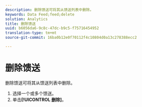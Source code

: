 ```yaml
---
description: 删除馈送可将其从馈送列表中删除。
keywords: Data Feed;feed;delete
solution: Analytics
title: 删除馈送
uuid: b6056da6-9c8c-47dc-b9c5-f75716454952
translation-type: tm+mt
source-git-commit: 16ba0b12e0f70112f4c10804d0a13c278388ecc2

---
```



# 删除馈送

删除馈送可将其从馈送列表中删除。

1. 选择一个或多个馈送。
1. 单击&#x200B;**[!UICONTROL 删除]**。
